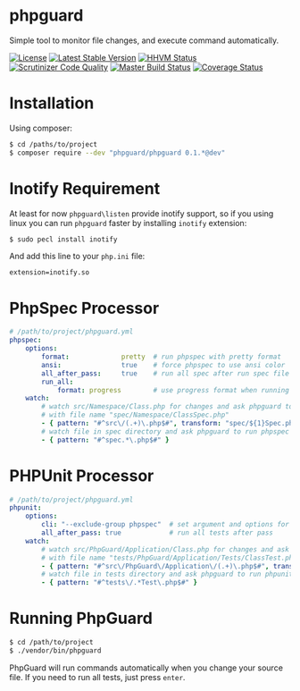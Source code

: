 # phpguard

Simple tool to monitor file changes, and execute command automatically.

[![License](https://poser.pugx.org/phpguard/phpguard/license.png)](https://packagist.org/packages/phpguard/phpguard)
[![Latest Stable Version](https://poser.pugx.org/phpguard/phpguard/v/stable.png)](https://packagist.org/packages/phpguard/phpguard)
[![HHVM Status](http://hhvm.h4cc.de/badge/phpguard/phpguard.png)](http://hhvm.h4cc.de/package/phpguard/phpguard)
[![Scrutinizer Code Quality](https://scrutinizer-ci.com/g/phpguard/phpguard/badges/quality-score.png?b=master)](https://scrutinizer-ci.com/g/phpguard/phpguard/?branch=master)
[![Master Build Status](https://secure.travis-ci.org/phpguard/phpguard.png?branch=master)](http://travis-ci.org/phpguard/phpguard)
[![Coverage Status](https://coveralls.io/repos/phpguard/phpguard/badge.png?branch=master)](https://coveralls.io/r/phpguard/phpguard?branch=master)

# Installation
Using composer:
```bash
$ cd /paths/to/project
$ composer require --dev "phpguard/phpguard 0.1.*@dev"
```

# Inotify Requirement
At least for now `phpguard\listen` provide inotify support, so if you using linux you can run `phpguard` faster by installing `inotify` extension:
```bash
$ sudo pecl install inotify
```
And add this line to your `php.ini` file:
```
extension=inotify.so
```

# PhpSpec Processor

```yaml
# /path/to/project/phpguard.yml
phpspec:
    options:
        format:             pretty  # run phpspec with pretty format
        ansi:               true    # force phpspec to use ansi color
        all_after_pass:     true    # run all spec after run spec file success
        run_all:
            format: progress        # use progress format when running all spec
    watch:
        # watch src/Namespace/Class.php for changes and ask phpguard to run phpspec
        # with file name "spec/Namespace/ClassSpec.php"
        - { pattern: "#^src\/(.+)\.php$#", transform: "spec/${1}Spec.php" }
        # watch file in spec directory and ask phpguard to run phpspec for that file
        - { pattern: "#^spec.*\.php$#" }
```

# PHPUnit Processor

```yaml
# /path/to/project/phpguard.yml
phpunit:
    options:
        cli: "--exclude-group phpspec"  # set argument and options for phpunit cli
        all_after_pass: true            # run all tests after pass
    watch:
        # watch src/PhpGuard/Application/Class.php for changes and ask phpguard to run phpunit
        # with file name "tests/PhpGuard/Application/Tests/ClassTest.php"
        - { pattern: "#^src\/PhpGuard\/Application\/(.+)\.php$#", transform: "tests/PhpGuard/Application/Tests/${1}Test.php" }
        # watch file in tests directory and ask phpguard to run phpunit for that file
        - { pattern: "#^tests\/.*Test\.php$#" }
```

# Running PhpGuard

```bash
$ cd /path/to/project
$ ./vendor/bin/phpguard
```
PhpGuard will run commands automatically when you change your source file.
If you need to run all tests, just press `enter`.